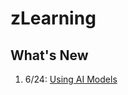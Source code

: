 # zLearning

## What's New

1. 6/24: [Using AI Models](https://github.com/sunil390/zLearning/blob/main/AIOPs/AIModels.md)
